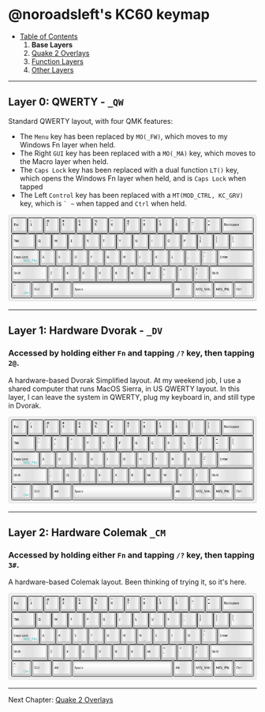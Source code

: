 # @noroadsleft's KC60 keymap

- [Table of Contents](./readme.md)
  1. **Base Layers**
  2. [Quake 2 Overlays](./readme_ch2.md)
  3. [Function Layers](./readme_ch3.md)
  4. [Other Layers](./readme_ch4.md)


----

## Layer 0: QWERTY - `_QW`

Standard QWERTY layout, with four QMK features:

- The `Menu` key has been replaced by `MO(_FW)`, which moves to my Windows Fn layer when held.
- The Right `GUI` key has been replaced with a `MO(_MA)` key, which moves to the Macro layer when held.
- The `Caps Lock` key has been replaced with a dual function `LT()` key, which opens the Windows Fn layer when held, and is `Caps Lock` when tapped
- The Left `Control` key has been replaced with a `MT(MOD_CTRL, KC_GRV)` key, which is <code>&#96; ~</code> when tapped and `Ctrl` when held.

![QWERTY layer](https://raw.githubusercontent.com/noroadsleft/qmk_images/master/keyboards/kc60/keymaps/noroadsleft/QWERTY.png)


----

## Layer 1: Hardware Dvorak - `_DV`

### Accessed by holding either `Fn` and tapping `/?` key, then tapping `2@`.

A hardware-based Dvorak Simplified layout. At my weekend job, I use a shared computer that runs MacOS Sierra, in US QWERTY layout. In this layer, I can leave the system in QWERTY, plug my keyboard in, and still type in Dvorak.

![Hardware Dvorak layer](https://raw.githubusercontent.com/noroadsleft/qmk_images/master/keyboards/kc60/keymaps/noroadsleft/Dvorak.png)


----

## Layer 2: Hardware Colemak `_CM`

### Accessed by holding either `Fn` and tapping `/?` key, then tapping `3#`.

A hardware-based Colemak layout. Been thinking of trying it, so it's here.

![Hardware Colemak layer](https://raw.githubusercontent.com/noroadsleft/qmk_images/master/keyboards/kc60/keymaps/noroadsleft/Colemak.png)


----

Next Chapter: [Quake 2 Overlays](./readme_ch2.md)
